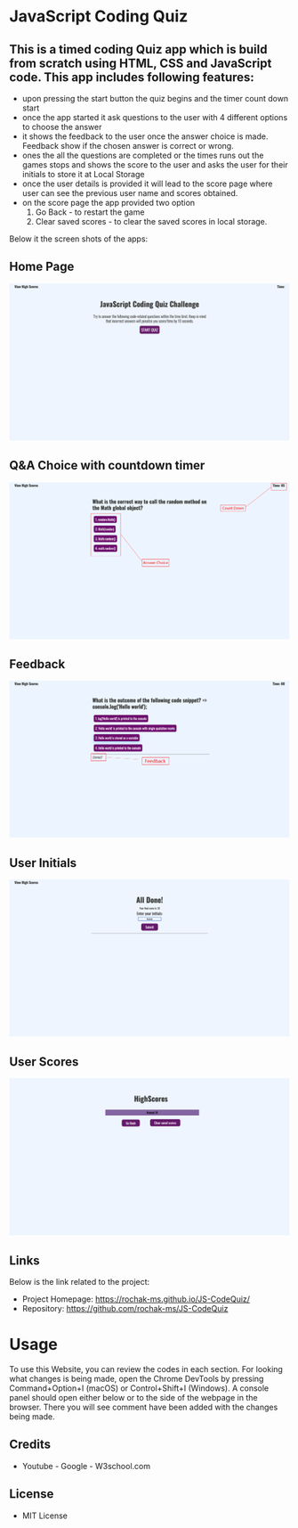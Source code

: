 # JavaScript Coding Quiz

## This is a timed coding Quiz app which is build from scratch using HTML, CSS and JavaScript code. This app includes following features:

- upon pressing the start button the quiz begins and the timer count down start
- once the app started it ask questions to the user with 4 different options to choose the answer
- it shows the feedback to the user once the answer choice is made. Feedback show if the chosen answer is correct or wrong.
- ones the all the questions are completed or the times runs out the games stops and shows the score to the user and asks the user for their initials to store it at Local Storage
- once the user details is provided it will lead to the score page where user can see the previous user name and scores obtained.
- on the score page the app provided two option
  1. Go Back - to restart the game
  2. Clear saved scores - to clear the saved scores in local storage.

Below it the screen shots of the apps:

## Home Page

![image](./assets/screenshots/Home%20Page.png)

## Q&A Choice with countdown timer

![image](./assets/screenshots/Q%26A%20with%20Timer.png)

## Feedback

![image](./assets/screenshots/Feedback.png)

## User Initials

![image](./assets/screenshots/user%20initials.png)

## User Scores

![image](./assets/screenshots/display%20user%20score.png)

## Links

Below is the link related to the project:

- Project Homepage: https://rochak-ms.github.io/JS-CodeQuiz/
- Repository: https://github.com/rochak-ms/JS-CodeQuiz

# Usage

To use this Website, you can review the codes in each section. For looking what changes is being made, open the Chrome DevTools by pressing Command+Option+I (macOS) or Control+Shift+I (Windows). A console panel should open either below or to the side of the webpage in the browser. There you will see comment have been added with the changes being made.

## Credits

- Youtube - Google - W3school.com

## License

- MIT License
